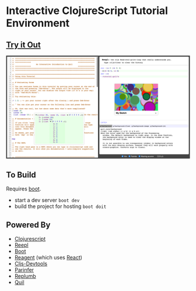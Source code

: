 # Interactive ClojureScript Tutorial Environment

## [Try it Out](https://jaredforsyth.com/tutorial-cljs)

![screenshot](./screenshot.png)

## To Build

Requires [boot](http://boot-clj.com).

- start a dev server `boot dev`
- build the project for hosting `boot doit`

## Powered By

- [Clojurescript](https://github.com/clojure/clojurescript)
- [Reepl](https://github.com/jaredly/reepl)
- [Boot](http://boot-clj.com/)
- [Reagent](http://reagent-project.github.io/) (which uses [React](https://facebook.github.io/react/))
- [Cljs-Devtools](https://github.com/binaryage/cljs-devtools/)
- [Parinfer](https://shaunlebron.github.io/parinfer/)
- [Replumb](https://github.com/ScalaConsultants/replumb/)
- [Quil](http://quil.info)
